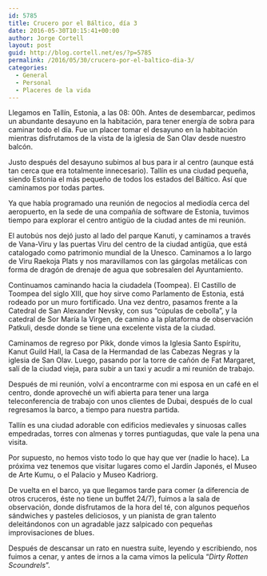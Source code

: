 ```yaml
---
id: 5785
title: Crucero por el Báltico, día 3
date: 2016-05-30T10:15:41+00:00
author: Jorge Cortell
layout: post
guid: http://blog.cortell.net/es/?p=5785
permalink: /2016/05/30/crucero-por-el-baltico-dia-3/
categories:
  - General
  - Personal
  - Placeres de la vida
---
```

Llegamos en Tallín, Estonia, a las 08: 00h. Antes de desembarcar, pedimos un abundante desayuno en la habitación, para tener energía de sobra para caminar todo el día. Fue un placer tomar el desayuno en la habitación mientras disfrutamos de la vista de la iglesia de San Olav desde nuestro balcón.

Justo después del desayuno subimos al bus para ir al centro (aunque está tan cerca que era totalmente innecesario). Tallín es una ciudad pequeña, siendo Estonia el más pequeño de todos los estados del Báltico. Así que caminamos por todas partes.

Ya que había programado una reunión de negocios al mediodía cerca del aeropuerto, en la sede de una compañía de software de Estonia, tuvimos tiempo para explorar el centro antigüo de la ciudad antes de mi reunión.

El autobús nos dejó justo al lado del parque Kanuti, y caminamos a través de Vana-Viru y las puertas Viru del centro de la ciudad antigüa, que está catalogado como patrimonio mundial de la Unesco. Caminamos a lo largo de Viru Raekoja Plats y nos maravillamos con las gárgolas metálicas con forma de dragón de drenaje de agua que sobresalen del Ayuntamiento.

Continuamos caminando hacia la ciudadela (Toompea). El Castillo de Toompea del siglo XIII, que hoy sirve como Parlamento de Estonia, está rodeado por un muro fortificado. Una vez dentro, pasamos frente a la Catedral de San Alexander Nevsky, con sus &#8220;cúpulas de cebolla&#8221;, y la catedral de Sor María la Virgen, de camino a la plataforma de observación Patkuli, desde donde se tiene una excelente vista de la ciudad.

Caminamos de regreso por Pikk, donde vimos la Iglesia Santo Espíritu, Kanut Guild Hall, la Casa de la Hermandad de las Cabezas Negras y la iglesia de San Olav. Luego, pasando por la torre de cañón de Fat Margaret, salí de la ciudad vieja, para subir a un taxi y acudir a mi reunión de trabajo.

Después de mi reunión, volví a encontrarme con mi esposa en un café en el centro, donde aproveché un wifi abierta para tener una larga teleconferencia de trabajo con unos clientes de Dubai, después de lo cual regresamos la barco, a tiempo para nuestra partida.

Tallín es una ciudad adorable con edificios medievales y sinuosas calles empedradas, torres con almenas y torres puntiagudas, que vale la pena una visita.

Por supuesto, no hemos visto todo lo que hay que ver (nadie lo hace). La próxima vez tenemos que visitar lugares como el Jardín Japonés, el Museo de Arte Kumu, o el Palacio y Museo Kadriorg.

De vuelta en el barco, ya que llegamos tarde para comer (a diferencia de otros cruceros, éste no tiene un buffet 24/7), fuimos a la sala de observación, donde disfrutamos de la hora del té, con algunos pequeños sándwiches y pasteles deliciosos, y un pianista de gran talento deleitándonos con un agradable jazz salpicado con pequeñas improvisaciones de blues.

Después de descansar un rato en nuestra suite, leyendo y escribiendo, nos fuimos a cenar, y antes de irnos a la cama vimos la película “_Dirty Rotten Scoundrels_”.